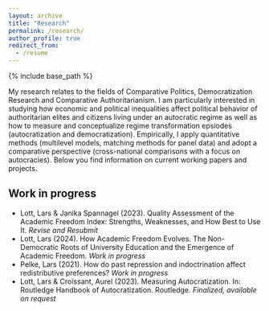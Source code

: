 ```yaml
---
layout: archive
title: "Research"
permalink: /research/
author_profile: true
redirect_from:
  - /resume
---
```


{% include base_path %}

My research relates to the fields of Comparative Politics, Democratization Research and Comparative Authoritarianism. I am particularly interested in studying how economic and political inequalities affect political behavior of authoritarian elites and citizens living under an autocratic regime as well as how to measure and conceptualize regime transformation epsiodes (autocratization and democratization). Empirically, I apply quantitative methods (multilevel models, matching methods for panel data) and adopt a comparative perspective (cross-national comparisons with a focus on autocracies). Below you find information on current working papers and projects.  

Work in progress
------

*  Lott, Lars & Janika Spannagel (2023). Quality Assessment of the Academic Freedom Index: Strengths, Weaknesses, and How Best to Use It. *Revise and Resubmit*
*  Lott, Lars (2024). How Academic Freedom Evolves. The Non-Democratic Roots of University Education and the Emergence of Academic Freedom. *Work in progress*
*  Pelke, Lars (2021). How do past repression and indoctrination affect redistributive preferences? *Work in progress*
*  Lott, Lars & Croissant, Aurel (2023). Measuring Autocratization. In: Routledge Handbook of Autocratization. Routledge. *Finalized, available on request*







